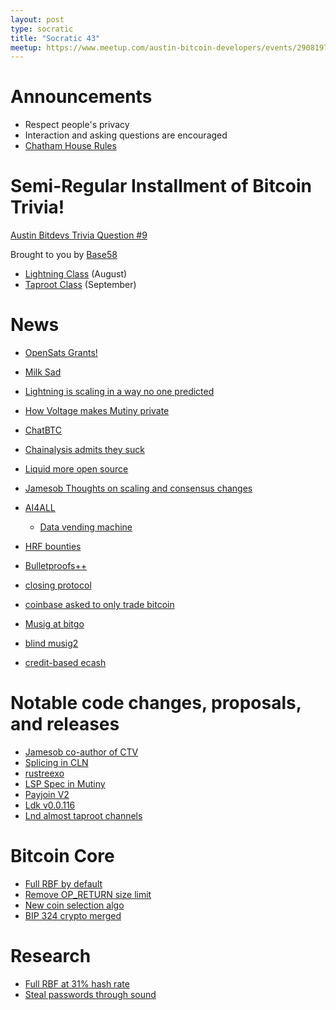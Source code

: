 ```yaml
---
layout: post
type: socratic
title: "Socratic 43"
meetup: https://www.meetup.com/austin-bitcoin-developers/events/290819753/
---
```


# Announcements

- Respect people's privacy
- Interaction and asking questions are encouraged
- [Chatham House Rules](https://www.chathamhouse.org/about-us/chatham-house-rule)

# Semi-Regular Installment of Bitcoin Trivia!

[Austin Bitdevs Trivia Question #9](https://twitter.com/base58btc/status/1692320146600194072)

Brought to you by [Base58](https://base58.school/)

- [Lightning Class](https://base58.school/classes/lightning-bolts) (August)
- [Taproot Class](https://base58.school/classes/taproot) (September)

# News

- [OpenSats Grants!](https://opensats.org/blog/bitcoin-and-nostr-grants-august-2023)
- [Milk Sad](https://milksad.info/)
- [Lightning is scaling in a way no one predicted](https://blog.bitfinex.com/education/is-lightning-scaling-bitcoin-in-a-way-nobody-predicted/)
- [How Voltage makes Mutiny private](https://blog.mutinywallet.com/enhanced-lightning-privacy-for-mutiny-users/)
- [ChatBTC](https://chat.bitcoinsearch.xyz/)

- [Chainalysis admits they suck](https://www.coindesk.com/consensus-magazine/2023/07/24/chainalysis-investigations-lead-is-unaware-of-scientific-evidence-the-surveillance-software-works/)
- [Liquid more open source](https://blog.liquid.net/expanding-transparency-the-liquid-networks-functionary-code-is-now-open-source/)

- [Jamesob Thoughts on scaling and consensus changes](https://delvingbitcoin.org/t/thoughts-on-scaling-and-consensus-changes-2023/32)
- [AI4ALL](https://www.nobsbitcoin.com/ai4all-hackathon-2023/)
    - [Data vending machine](https://github.com/nostr-protocol/nips/blob/vending-machine/90.md)
- [HRF bounties](https://hrfbounties.org/)
- [Bulletproofs++](https://blog.blockstream.com/bulletproofs-a-step-towards-fully-anonymous-transactions-with-multiple-asset-types/)
- [closing protocol](https://lists.linuxfoundation.org/pipermail/lightning-dev/2023-July/004013.html)
- [coinbase asked to only trade bitcoin](https://www.ft.com/content/1f873dd5-df8f-4cfc-bb21-ef83ed11fb4d)

- [Musig at bitgo](https://blog.bitgo.com/save-fees-with-musig2-at-bitgo-3248d690f573)
- [blind musig2](https://lists.linuxfoundation.org/pipermail/bitcoin-dev/2023-July/021792.html)
- [credit-based ecash](https://gist.github.com/moonsettler/42b588fa97a1da3ac0adea0dd16dadf2)

# Notable code changes, proposals, and releases

- [Jamesob co-author of CTV](https://github.com/bitcoin/bips/pull/1482)
- [Splicing in CLN](https://github.com/ElementsProject/lightning/pull/6253)
- [rustreexo](https://github.com/mit-dci/rustreexo/releases)
- [LSP Spec in Mutiny](https://github.com/MutinyWallet/mutiny-node/pull/718)
- [Payjoin V2](https://lists.linuxfoundation.org/pipermail/bitcoin-dev/2023-August/021868.html)
- [Ldk v0.0.116](https://github.com/lightningdevkit/rust-lightning/releases/tag/v0.0.116)
- [Lnd almost taproot channels](https://github.com/orgs/lightningnetwork/projects/4/views/1?query=is%3Aopen+sort%3Aupdated-desc)

# Bitcoin Core

- [Full RBF by default](https://github.com/bitcoin/bitcoin/pull/28132)
- [Remove OP_RETURN size limit](https://github.com/bitcoin/bitcoin/pull/28130)
- [New coin selection algo](https://github.com/bitcoin/bitcoin/pull/27877)
- [BIP 324 crypto merged](https://github.com/bitcoin/bitcoin/pull/28008)

# Research

- [Full RBF at 31% hash rate](https://lists.linuxfoundation.org/pipermail/bitcoin-dev/2023-August/021890.html)
- [Steal passwords through sound](https://www.bleepingcomputer.com/news/security/new-acoustic-attack-steals-data-from-keystrokes-with-95-percent-accuracy/)

